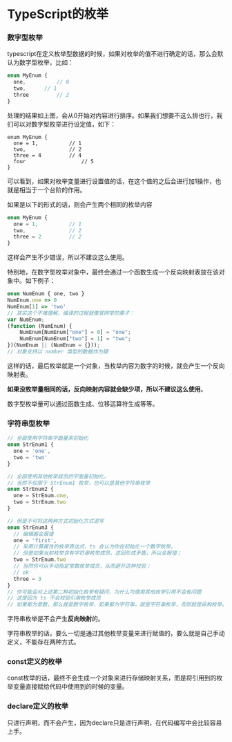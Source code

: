 # TypeScript的枚举

### 数字型枚举

typescript在定义枚举型数据的时候，如果对枚举的值不进行确定的话，那么会默认为数字型枚举，比如：

```typescript
enum MyEnum {
  one,			// 0
  two,      // 1
  three			// 2
}
```

处理的结果如上图，会从0开始对内容进行排序。如果我们想要不这么排也行，我们可以对数字型枚举进行设定值，如下：

```
enum MyEnum {
  one = 1,			// 1
  two,     			// 2
  three = 4			// 4
  four					// 5
}
```

可以看到，如果对枚举变量进行设置值的话，在这个值的之后会进行加1操作，也就是相当于一个台阶的作用。

如果是以下的形式的话，则会产生两个相同的枚举内容

```typescript
enum MyEnum {
  one = 1,			// 1
  two,     			// 2
  three = 2			// 2
}
```

这样会产生不少错误，所以不建议这么使用。

特别地，在数字型枚举对象中，最终会通过一个函数生成一个反向映射表放在该对象中。如下例子：

```typescript
enum NumEnum { one, two }
NumEnum.one => 0
NumEnum[1] => 'two'
// 其实这个不难理解，编译的过程就像官网举的栗子：
var NumEnum;
(function (NumEnum) {
    NumEnum[NumEnum["one"] = 0] = "one";
    NumEnum[NumEnum["two"] = 1] = "two";
})(NumEnum || (NumEnum = {}));
// 对象支持以 number 类型的数据作为键
```

这样的话，最后枚举就是一个对象，当枚举内容为数字的时候，就会产生一个反向映射表。

**如果没枚举量相同的话，反向映射内容就会缺少项，所以不建议这么使用**。

数字型枚举量可以通过函数生成、位移运算符生成等等。

### 字符串型枚举

```typescript
// 全部使用字符串字面量来初始化
enum StrEnum1 {
  one = 'one',
  two = 'two'
}

// 全部使用其他枚举成员的字面量初始化，
// 当然不仅限于 StrEnum1 枚举，也可以是其他字符串枚举
enum StrEnum2 {
  one = StrEnum.one,
  two = StrEnum.two
}

// 但是不可将这两种方式初始化方式混写
enum StrEnum3 {
  // 编辑器会报错
  one = 'first',
  // 采用计算属性的枚举表达式，ts 会认为你在初始化一个数字枚举，
  // 但是如果当前枚举含有字符串枚举成员，这回形成矛盾，所以会报错；
  two = StrEnum.two
  // 当然你可以手动指定常数枚举成员，从而避开这种校验；
  // ok
  three = 3
}
// 你可能会对上述第二种初始化枚举有疑问，为什么均使用其他枚举引用不会有问题
// 这是因为 ts 不会校验引用枚举成员
// 如果都为常数，那么就是数字枚举，如果都为字符串，就是字符串枚举，否则就是异构枚举。
```

字符串枚举是不会产生**反向映射**的。

字符串枚举的话，要么一切是通过其他枚举变量来进行赋值的，要么就是自己手动定义，不能存在两种方式。

### const定义的枚举

const枚举的话，最终不会生成一个对象来进行存储映射关系，而是将引用到的枚举变量直接赋给代码中使用到的时候的变量。

### declare定义的枚举

只进行声明，而不会产生，因为declare只是进行声明，在代码编写中会比较容易上手。